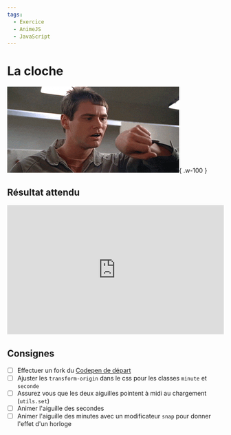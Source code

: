 ```yaml
---
tags:
  - Exercice
  - AnimeJS
  - JavaScript
---
```


# La cloche

![](./giphy.gif){ .w-100 }

## Résultat attendu

<iframe class="aspect-16-9" height="300" style="width: 100%;" scrolling="no" title="AnimeJS - Horloge - SOLUTION" src="https://codepen.io/tim-momo/embed/GgoyQNK?default-tab=result&theme-id=50173" frameborder="no" loading="lazy" allowtransparency="true">
      See the Pen <a href="https://codepen.io/tim-momo/pen/GgoyQNK">
  AnimeJS - Horloge - SOLUTION</a> by TIM Montmorency (<a href="https://codepen.io/tim-momo">@tim-momo</a>)
  on <a href="https://codepen.io">CodePen</a>.
</iframe>
      
## Consignes

- [ ] Effectuer un fork du [Codepen de départ](https://codepen.io/tim-momo/pen/MYKXOvm/e4c1b2537289fefa87811541514c1b7f)
- [ ] Ajuster les `transform-origin` dans le css pour les classes `minute` et `seconde`
- [ ] Assurez vous que les deux aiguilles pointent à midi au chargement (`utils.set`)
- [ ] Animer l'aiguille des secondes
- [ ] Animer l'aiguille des minutes avec un modificateur `snap` pour donner l'effet d'un horloge
